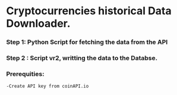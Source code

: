 # Cryptocurrencies historical Data Downloader.

### Step 1: Python Script for fetching the data from the API
### Step 2 : Script vr2, writting the data to the Databse.

### Prerequities:
    -Create API key from coinAPI.io
